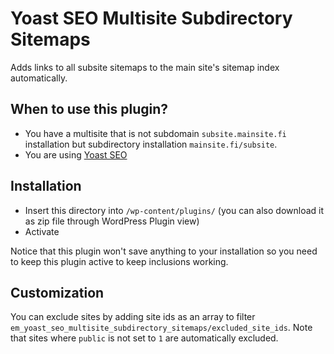 # Yoast SEO Multisite Subdirectory Sitemaps

Adds links to all subsite sitemaps to the main site's sitemap index automatically.

## When to use this plugin?

* You have a multisite that is not subdomain `subsite.mainsite.fi` installation but subdirectory installation `mainsite.fi/subsite`.
* You are using [Yoast SEO](https://wordpress.org/plugins/wordpress-seo/)

## Installation

* Insert this directory into `/wp-content/plugins/` (you can also download it as zip file through WordPress Plugin view)
* Activate

Notice that this plugin won't save anything to your installation so you need to keep this plugin active to keep inclusions working.

## Customization

You can exclude sites by adding site ids as an array to filter `em_yoast_seo_multisite_subdirectory_sitemaps/excluded_site_ids`. Note that sites where `public` is not set to `1` are automatically excluded.
